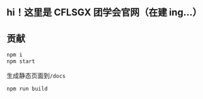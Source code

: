 ## hi！这里是 CFLSGX 团学会官网（在建 ing...）

## 贡献

```bash
npm i
npm start
```

生成静态页面到`/docs`

```bash
npm run build
```
